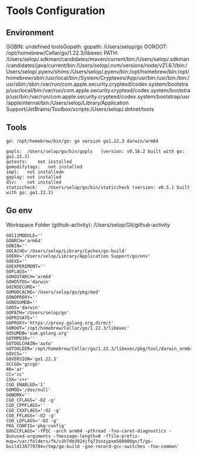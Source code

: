 # Tools Configuration


## Environment

GOBIN: undefined
toolsGopath: 
gopath: /Users/selop/go
GOROOT: /opt/homebrew/Cellar/go/1.22.3/libexec
PATH: /Users/selop/.sdkman/candidates/maven/current/bin:/Users/selop/.sdkman/candidates/java/current/bin:/Users/selop/.nvm/versions/node/v21.6.1/bin:/Users/selop/.pyenv/shims:/Users/selop/.pyenv/bin:/opt/homebrew/bin:/opt/homebrew/sbin:/usr/local/bin:/System/Cryptexes/App/usr/bin:/usr/bin:/bin:/usr/sbin:/sbin:/var/run/com.apple.security.cryptexd/codex.system/bootstrap/usr/local/bin:/var/run/com.apple.security.cryptexd/codex.system/bootstrap/usr/bin:/var/run/com.apple.security.cryptexd/codex.system/bootstrap/usr/appleinternal/bin:/Users/selop/Library/Application Support/JetBrains/Toolbox/scripts:/Users/selop/.dotnet/tools

## Tools

	go:	/opt/homebrew/bin/go: go version go1.22.3 darwin/arm64

	gopls:	/Users/selop/go/bin/gopls	(version: v0.16.2 built with go: go1.22.3)
	gotests:	not installed
	gomodifytags:	not installed
	impl:	not installede
	goplay:	not installed
	dlv:	not installed
	staticcheck:	/Users/selop/go/bin/staticcheck	(version: v0.5.1 built with go: go1.22.3)

## Go env

Workspace Folder (github-activity): /Users/selop/Git/github-activity

	GO111MODULE=''
	GOARCH='arm64'
	GOBIN=''
	GOCACHE='/Users/selop/Library/Caches/go-build'
	GOENV='/Users/selop/Library/Application Support/go/env'
	GOEXE=''
	GOEXPERIMENT=''
	GOFLAGS=''
	GOHOSTARCH='arm64'
	GOHOSTOS='darwin'
	GOINSECURE=''
	GOMODCACHE='/Users/selop/go/pkg/mod'
	GONOPROXY=''
	GONOSUMDB=''
	GOOS='darwin'
	GOPATH='/Users/selop/go'
	GOPRIVATE=''
	GOPROXY='https://proxy.golang.org,direct'
	GOROOT='/opt/homebrew/Cellar/go/1.22.3/libexec'
	GOSUMDB='sum.golang.org'
	GOTMPDIR=''
	GOTOOLCHAIN='auto'
	GOTOOLDIR='/opt/homebrew/Cellar/go/1.22.3/libexec/pkg/tool/darwin_arm64'
	GOVCS=''
	GOVERSION='go1.22.3'
	GCCGO='gccgo'
	AR='ar'
	CC='cc'
	CXX='c++'
	CGO_ENABLED='1'
	GOMOD='/dev/null'
	GOWORK=''
	CGO_CFLAGS='-O2 -g'
	CGO_CPPFLAGS=''
	CGO_CXXFLAGS='-O2 -g'
	CGO_FFLAGS='-O2 -g'
	CGO_LDFLAGS='-O2 -g'
	PKG_CONFIG='pkg-config'
	GOGCCFLAGS='-fPIC -arch arm64 -pthread -fno-caret-diagnostics -Qunused-arguments -fmessage-length=0 -ffile-prefix-map=/var/folders/fk/v3h7dm3924jfq73snzypxm580000gn/T/go-build138779704=/tmp/go-build -gno-record-gcc-switches -fno-common'
	